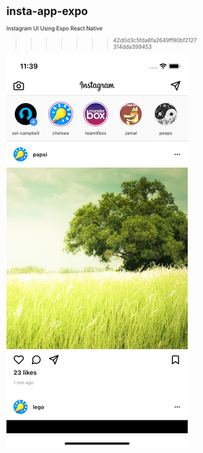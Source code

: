 # insta-app-expo

Instagram UI Using Expo React Native

> > > > > > > 42d0d3c5fda8fa2649ff90bf2127314dda399453

![screen](./assets/instagram-feed/screen.png)
